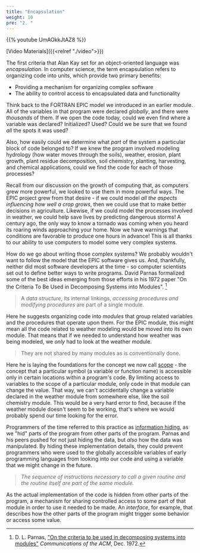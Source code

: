 ```yaml
---
title: "Encapsulation"
weight: 10
pre: "2. "
---
```

{{% youtube UmAOkkJtAZ8 %}}

[Video Materials]({{<relref "./video">}})

The first criteria that Alan Kay set for an object-oriented language was _encapsulation_.  In computer science, the term encapsulation refers to organizing code into units, which provide two primary benefits:

* Providing a mechanism for organizing complex software
* The ability to control access to encapsulated data and functionality

Think back to the FORTRAN EPIC model we introduced in an earlier module. All of the variables in that program were declared _globally_, and there were _thousands_ of them.  If we open the code today, could we even find where a variable was declared?  Initialized?  Used?  Could we be sure that we found _all_ the spots it was used?

Also, how easily could we determine what _part_ of the system a particular block of code belonged to?  If we knew the program involved modeling hydrology (how water moves through the soils), weather, erosion, plant growth, plant residue decomposition, soil chemistry, planting, harvesting, and chemical applications, could we find the code for each of those processes?

Recall from our discussion on the growth of computing that, as computers grew more powerful, we looked to use them in more powerful ways. The EPIC project grew from that desire - if we could model _all the aspects influencing how well a crop grows_, then we could use that to make better decisions in agriculture.  Likewise, if we could model the processes involved in weather, we could help save lives by predicting dangerous storms!  A century ago, the only way to know a tornado was coming when you heard its roaring winds approaching your home.  Now we have warnings that conditions are favorable to produce one hours in advance!  This is all thanks to our ability to use computers to model some very complex systems.

How do we go about writing those complex systems?  We probably wouldn't want to follow the model that the EPIC software gives us. And, thankfully, neither did most software developers at the time - so computer scientists set out to define better ways to write programs.  David Parnas formalized some of the best ideas emerging from those efforts in his 1972 paper "On the Criteria To Be Used in Decomposing Systems into Modules". [^Parnas1972]

[^Parnas1972]: D. L. Parnas, ["On the criteria to be used in decomposing systems into modules"](https://dl-acm-org.er.lib.k-state.edu/doi/10.1145/361598.361623) _Communications of the ACM_, Dec. 1972.

<blockquote>
A <i>data structure</i>, its internal linkings, <i>accessing procedures and modifying procedures</i> are part of a single module.  
</blockquote>

Here he suggests organizing code into _modules_ that group related variables and the procedures that operate upon them.  For the EPIC module, this might mean all the code related to weather modeling would be moved into its own module.  That means that if we needed to understand how weather was being modeled, we _only_ had to look at the weather module.

<blockquote>
They are not shared by many modules as is conventionally done. 
</blockquote>

Here he is laying the foundations for the concept we now call [scope](https://en.wikipedia.org/wiki/Scope_(computer_science)) - the concept that a particular symbol (a variable or function name) is accessible only in certain locations within a program's code.  By limiting access to variables to the scope of a particular module, only code in that module can change the value.  That way, we can't accidentally change a variable declared in the weather module from somewhere else, like the soil chemistry module. This would be a very hard error to find, because if the weather module doesn't seem to be working, that's where we would probably spend our time looking for the error.

Programmers of the time referred to this practice as [information hiding](https://en.wikipedia.org/wiki/Information_hiding), as we "hid" parts of the program from other parts of the program. Parnas and his peers pushed for not just hiding the data, but _also_ how the data was manipulated.  By hiding these implementation details, they could prevent programmers who were used to the globally accessible variables of early programming languages from looking into our code and using a variable that we might change in the future.

<blockquote>
<i>The sequence of instructions necessary to call a given routine and the routine itself are part of the same module.</i>
</blockquote>

As the actual implementation of the code is hidden from other parts of the program, a mechanism for sharing controlled access to some part of that module in order to use it needed to be made.  An _interface_, for example, that describes how the other parts of the program might trigger some behavior or access some value.

